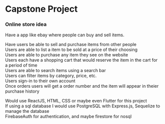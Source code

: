 # Capstone Project

### Online store idea

Have a app like ebay where people can buy and sell items.

Have users be able to sell and purchase items from other people\
Users are able to list a item to be sold at a price of their choosing\
Users are able to purchase any item they see on the website\
Users each have a shopping cart that would reserve the item in the cart for a period of time\
Users are able to search items using a search bar\
Users can filter items by category, price, etc.\
Users sign-in to their own account\
Once orders users will get a order number and the item will appear in theier purchase history

Would use ReactJS, HTML, CSS or maybe even Flutter for this project\
If using a sql database I would use PostgreSQL with Express.js, Sequelize to manage the database\
FirebaseAuth for authentication, and maybe firestore for nosql
